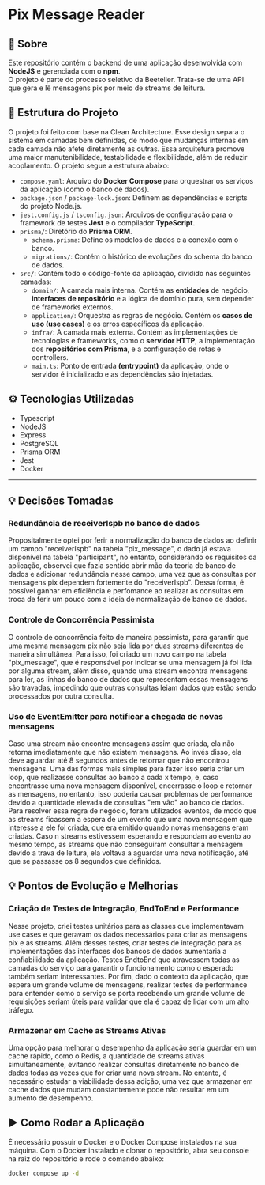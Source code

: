 # Pix Message Reader

## 📝 Sobre

Este repositório contém o backend de uma aplicação desenvolvida com **NodeJS** e gerenciada com o **npm**.  
O projeto é parte do processo seletivo da Beeteller. Trata-se de uma API que gera e lê mensagens pix por meio de streams de leitura.

## 📁 Estrutura do Projeto

  O projeto foi feito com base na Clean Architecture. Esse design separa o sistema em camadas bem definidas, de modo que mudanças internas em cada camada não afete diretamente as outras. Essa arquitetura promove uma maior manutenibilidade, testabilidade e flexibilidade, além de reduzir acoplamento. O projeto segue a estrutura abaixo:

* `compose.yaml`: Arquivo do **Docker Compose** para orquestrar os serviços da aplicação (como o banco de dados).
* `package.json` / `package-lock.json`: Definem as dependências e scripts do projeto Node.js.
* `jest.config.js` / `tsconfig.json`: Arquivos de configuração para o framework de testes **Jest** e o compilador **TypeScript**.
* `prisma/`: Diretório do **Prisma ORM**.
    * `schema.prisma`: Define os modelos de dados e a conexão com o banco.
    * `migrations/`: Contém o histórico de evoluções do schema do banco de dados.
* `src/`: Contém todo o código-fonte da aplicação, dividido nas seguintes camadas:
    * `domain/`: A camada mais interna. Contém as **entidades** de negócio, **interfaces de repositório** e a lógica de domínio pura, sem depender de frameworks externos.
    * `application/`: Orquestra as regras de negócio. Contém os **casos de uso (use cases)** e os erros específicos da aplicação.
    * `infra/`: A camada mais externa. Contém as implementações de tecnologias e frameworks, como o **servidor HTTP**, a implementação dos **repositórios com Prisma**, e a configuração de rotas e controllers.
    * `main.ts`: Ponto de entrada **(entrypoint)** da aplicação, onde o servidor é inicializado e as dependências são injetadas.


## ⚙️ Tecnologias Utilizadas

- Typescript
- NodeJS
- Express
- PostgreSQL
- Prisma ORM
- Jest
- Docker

---

## 💡 Decisões Tomadas

### Redundância de receiverIspb no banco de dados
Propositalmente optei por ferir a normalização do banco de dados ao definir um campo "receiverIspb" na tabela "pix_message", o dado já estava disponível na tabela "participant", no entanto, considerando os requisitos da aplicação, observei que fazia sentido abrir mão da teoria de banco de dados e adicionar redundância nesse campo, uma vez que as consultas por mensagens pix dependem fortemente do "receiverIspb". Dessa forma, é possível ganhar em eficiência e perfomance ao realizar as consultas em troca de ferir um pouco com a ideia de normalização de banco de dados.

### Controle de Concorrência Pessimista
O controle de concorrência feito de maneira pessimista, para garantir que uma mesma mensagem pix não seja lida por duas streams diferentes de maneira simultânea. Para isso, foi criado um novo campo na tabela "pix_message", que é responsável por indicar se uma mensagem já foi lida por alguma stream, além disso, quando uma stream encontra mensagens para ler, as linhas do banco de dados que representam essas mensagens são travadas, impedindo que outras consultas leiam dados que estão sendo processados por outra consulta.

### Uso de EventEmitter para notificar a chegada de novas mensagens
Caso uma stream não encontre mensagens assim que criada, ela não retorna imediatamente que não existem mensagens. Ao invés disso, ela deve aguardar até 8 segundos antes de retornar que não encontrou mensagens. Uma das formas mais simples para fazer isso seria criar um loop, que realizasse consultas ao banco a cada x tempo, e, caso encontrasse uma nova mensagem disponível, encerrasse o loop e retornar as mensagens, no entanto, isso poderia causar problemas de performance devido a quantidade elevada de consultas "em vão" ao banco de dados. Para resolver essa regra de negócio, foram utilizados eventos, de modo que as streams ficassem a espera de um evento que uma nova mensagem que interesse a ele foi criada, que era emitido quando novas mensagens eram criadas. Caso n streams estivessem esperando e respondam ao evento ao mesmo tempo, as streams que não conseguiram consultar a mensagem devido a trava de leitura, ela voltava a aguardar uma nova notificação, até que se passasse os 8 segundos que definidos.

## 💡 Pontos de Evolução e Melhorias

### Criação de Testes de Integração, EndToEnd e Performance
Nesse projeto, criei testes unitários para as classes que implementavam use cases e que geravam os dados necessários para criar as mensagens pix e as streams. Além desses testes, criar testes de integração para as implementações das interfaces dos bancos de dados aumentaria a confiabilidade da aplicação. Testes EndtoEnd que atravessem todas as camadas do serviço para garantir o funcionamento como o esperado também seriam interessantes. Por fim, dado o contexto da aplicação, que espera um grande volume de mensagens, realizar testes de performance para entender como o serviço se porta recebendo um grande volume de requisições seriam úteis para validar que ela é capaz de lidar com um alto tráfego.

### Armazenar em Cache as Streams Ativas
Uma opção para melhorar o desempenho da aplicação seria guardar em um cache rápido, como o Redis, a quantidade de streams ativas simultaneamente, evitando realizar consultas diretamente no banco de dados todas as vezes que for criar uma nova stream. No entanto, é necessário estudar a viabilidade dessa adição, uma vez que armazenar em cache dados que mudam constantemente pode não resultar em um aumento de desempenho.

## ▶️ Como Rodar a Aplicação
É necessário possuir o Docker e o Docker Compose instalados na sua máquina.
Com o Docker instalado e clonar o repositório, abra seu console na raiz do repositório e rode o comando abaixo:
```bash
docker compose up -d
```
